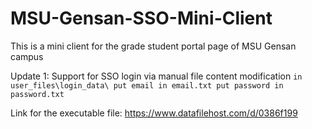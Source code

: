 # MSU-Gensan-SSO-Mini-Client
This is a mini client for the grade student portal page of MSU Gensan campus

Update 1:
      Support for SSO login via manual file content modification
      ```
      in user_files\login_data\
      put email in email.txt
      put password in password.txt
      ```

Link for the executable file:
      https://www.datafilehost.com/d/0386f199

